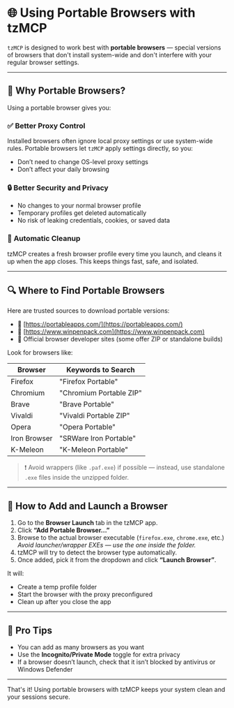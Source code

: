 # 🌐 Using Portable Browsers with tzMCP

`tzMCP` is designed to work best with **portable browsers** — special versions of browsers that don't install system-wide and don't interfere with your regular browser settings.

---

## 🤔 Why Portable Browsers?

Using a portable browser gives you:

### ✅ **Better Proxy Control**
Installed browsers often ignore local proxy settings or use system-wide rules. Portable browsers let `tzMCP` apply settings directly, so you:
- Don’t need to change OS-level proxy settings
- Don’t affect your daily browsing

### 🔒 **Better Security and Privacy**
- No changes to your normal browser profile
- Temporary profiles get deleted automatically
- No risk of leaking credentials, cookies, or saved data

### 🧹 **Automatic Cleanup**
tzMCP creates a fresh browser profile every time you launch, and cleans it up when the app closes. This keeps things fast, safe, and isolated.

---

## 🔍 Where to Find Portable Browsers

Here are trusted sources to download portable versions:

- 🔗 [https://portableapps.com/](https://portableapps.com/)
- 🔗 [https://www.winpenpack.com](https://www.winpenpack.com)
- 🔗 Official browser developer sites (some offer ZIP or standalone builds)

Look for browsers like:

| Browser         | Keywords to Search         |
|----------------|----------------------------|
| Firefox        | "Firefox Portable"         |
| Chromium       | "Chromium Portable ZIP"    |
| Brave          | "Brave Portable"           |
| Vivaldi        | "Vivaldi Portable ZIP"     |
| Opera          | "Opera Portable"           |
| Iron Browser   | "SRWare Iron Portable"     |
| K-Meleon       | "K-Meleon Portable"        |

> ❗ Avoid wrappers (like `.paf.exe`) if possible — instead, use standalone `.exe` files inside the unzipped folder.

---

## 🚀 How to Add and Launch a Browser

1. Go to the **Browser Launch** tab in the tzMCP app.
2. Click **“Add Portable Browser...”**
3. Browse to the actual browser executable (`firefox.exe`, `chrome.exe`, etc.)  
   _Avoid launcher/wrapper EXEs — use the one inside the folder._
4. tzMCP will try to detect the browser type automatically.
5. Once added, pick it from the dropdown and click **“Launch Browser”**.

It will:
- Create a temp profile folder
- Start the browser with the proxy preconfigured
- Clean up after you close the app

---

## 🧠 Pro Tips

- You can add as many browsers as you want
- Use the **Incognito/Private Mode** toggle for extra privacy
- If a browser doesn’t launch, check that it isn’t blocked by antivirus or Windows Defender

---

That's it! Using portable browsers with tzMCP keeps your system clean and your sessions secure.
